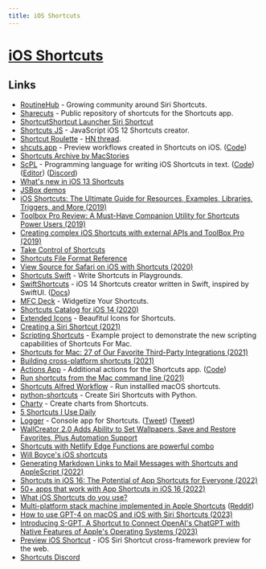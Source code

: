 ```yaml
---
title: iOS Shortcuts
---
```


# [iOS Shortcuts](https://support.apple.com/en-gb/guide/shortcuts/welcome/ios)

## Links

- [RoutineHub](https://routinehub.co/) - Growing community around Siri Shortcuts.
- [Sharecuts](https://sharecuts.app/) - Public repository of shortcuts for the Shortcuts app.
- [ShortcutShortcut Launcher Siri Shortcut](https://www.reddit.com/r/shortcuts/comments/9jok3b/shortcut_launcher_streamline_the_shortcuts_app/)
- [Shortcuts JS](https://github.com/joshfarrant/shortcuts-js) - JavaScript iOS 12 Shortcuts creator.
- [Shortcut Roulette](http://shortcutroulette.com/) - [HN thread](https://news.ycombinator.com/item?id=18492899).
- [shcuts.app](https://shcuts.app) - Preview workflows created in Shortcuts on iOS. ([Code](https://github.com/pNre/shcuts.app))
- [Shortcuts Archive by MacStories](https://www.macstories.net/shortcuts/)
- [ScPL](https://scpl.dev/) - Programming language for writing iOS Shortcuts in text. ([Code](https://github.com/pfgithub/scpl)) ([Editor](https://editor.scpl.dev/)) ([Discord](https://discord.com/invite/2qqfFKc))
- [What's new in iOS 13 Shortcuts](https://www.reddit.com/r/shortcuts/comments/d62ovd/whats_new_in_ios_13_shortcuts/)
- [JSBox demos](https://github.com/cyanzhong/xTeko)
- [iOS Shortcuts: The Ultimate Guide for Resources, Examples, Libraries, Triggers, and More (2019)](https://thesweetsetup.com/ios-shortcuts-guide/)
- [Toolbox Pro Review: A Must-Have Companion Utility for Shortcuts Power Users (2019)](https://www.macstories.net/reviews/toolbox-pro-review-a-must-have-companion-utility-for-shortcuts-power-users/)
- [Creating complex iOS Shortcuts with external APIs and ToolBox Pro (2019)](https://www.youtube.com/watch?v=yS_FRpbaKD8)
- [Take Control of Shortcuts](https://www.takecontrolbooks.com/shortcuts/)
- [Shortcuts File Format Reference](https://github.com/sebj/iOS-Shortcuts-Reference)
- [View Source for Safari on iOS with Shortcuts (2020)](https://paul.kinlan.me/view-source-for-safari-on-ios-with-shortcuts/)
- [Shortcuts Swift](https://github.com/a2/shortcuts-swift) - Write Shortcuts in Playgrounds.
- [SwiftShortcuts](https://github.com/a2/swift-shortcuts) - iOS 14 Shortcuts creator written in Swift, inspired by SwiftUI. ([Docs](https://a2.github.io/swift-shortcuts/))
- [MFC Deck](https://mfcdeck.com/) - Widgetize Your Shortcuts.
- [Shortcuts Catalog for iOS 14 (2020)](https://www.matthewcassinelli.com/shortcuts-catalog-ios-14/)
- [Extended Icons](https://extendedicons.com/) - Beaufitul Icons for Shortcuts.
- [Creating a Siri Shortcut (2021)](https://www.swiftjectivec.com/create-a-siri-shortcut/)
- [Scripting Shortcuts](https://github.com/mralexhay/ScriptingShortcuts) - Example project to demonstrate the new scripting capabilities of Shortcuts For Mac.
- [Shortcuts for Mac: 27 of Our Favorite Third-Party Integrations (2021)](https://www.macstories.net/news/shortcuts-for-mac-27-of-our-favorite-third-party-integrations/)
- [Building cross-platform shortcuts (2021)](https://sixcolors.com/post/2021/10/building-cross-platform-shortcuts/)
- [Actions App](https://sindresorhus.com/actions) - Additional actions for the Shortcuts app. ([Code](https://github.com/sindresorhus/Actions))
- [Run shortcuts from the Mac command line (2021)](https://sixcolors.com/post/2021/12/run-shortcuts-from-the-mac-command-line/)
- [Shortcuts Alfred Workflow](https://github.com/alfredapp/shortcuts-workflow) - Run installled macOS shortcuts.
- [python-shortcuts](https://github.com/alexander-akhmetov/python-shortcuts) - Create Siri Shortcuts with Python.
- [Charty](https://chartyios.app/) - Create charts from Shortcuts.
- [5 Shortcuts I Use Daily](https://matthewbischoff.com/5-shortcuts-i-use-daily/)
- [Logger](https://www.logger.rocks/) - Console app for Shortcuts. ([Tweet](https://twitter.com/mralexhay/status/1497516908496633859)) ([Tweet](https://twitter.com/mralexhay/status/1497364623183560707))
- [WallCreator 2.0 Adds Ability to Set Wallpapers, Save and Restore Favorites, Plus Automation Support](https://www.macstories.net/ios/wallcreator-2-0-adds-ability-to-set-wallpapers-save-and-restore-favorites-plus-automation-support/)
- [Shortcuts with Netlify Edge Functions are powerful combo](https://twitter.com/larryhudsondev/status/1530725044435193856)
- [Will Boyce's iOS shortcuts](https://github.com/wrboyce/ios-shortcuts)
- [Generating Markdown Links to Mail Messages with Shortcuts and AppleScript (2022)](https://www.macstories.net/stories/generating-markdown-links-to-mail-messages-with-shortcuts-and-applescript/)
- [Shortcuts in iOS 16: The Potential of App Shortcuts for Everyone (2022)](https://www.macstories.net/stories/shorcuts-in-ios-16-the-potential-of-app-shortcuts-for-everyone/)
- [50+ apps that work with App Shortcuts in iOS 16 (2022)](https://matthewcassinelli.com/50-apps-app-shortcuts-ios-16/)
- [What iOS Shortcuts do you use?](https://twitter.com/swyx/status/1579892198916558848)
- [Multi-platform stack machine implemented in Apple Shortcuts](https://github.com/erenyenigul/ios-stack-machine) ([Reddit](https://www.reddit.com/r/ProgrammingLanguages/comments/1185cxo/i_created_a_stack_machine_in_apple_shortcuts_d/))
- [How to use GPT-4 on macOS and iOS with Siri Shortcuts (2023)](https://www.youtube.com/watch?v=kv45bMTTPC0)
- [Introducing S-GPT, A Shortcut to Connect OpenAI's ChatGPT with Native Features of Apple's Operating Systems (2023)](https://www.macstories.net/ios/introducing-s-gpt-a-shortcut-to-connect-openais-chatgpt-with-native-features-of-apples-operating-systems/)
- [Preview iOS Shortcut](https://github.com/electrikmilk/preview-shortcut) - iOS Siri Shortcut cross-framework preview for the web.
- [Shortcuts Discord](https://discord.com/invite/ZPZscaQt28)
